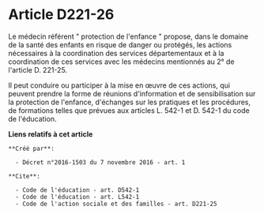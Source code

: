 # Article D221-26

Le médecin référent " protection de l'enfance " propose, dans le domaine de la santé des enfants en risque de danger ou
protégés, les actions nécessaires à la coordination des services départementaux et à la coordination de ces services avec les
médecins mentionnés au 2° de l'article D. 221-25. 

Il peut conduire ou participer à la mise en œuvre de ces actions, qui peuvent prendre la forme de réunions d'information et
de sensibilisation sur la protection de l'enfance, d'échanges sur les pratiques et les procédures, de formations telles que
prévues aux articles L. 542-1 et D. 542-1 du code de l'éducation.

**Liens relatifs à cet article**

	**Créé par**:

	  - Décret n°2016-1503 du 7 novembre 2016 - art. 1

	**Cite**:

	  - Code de l'éducation - art. D542-1
	  - Code de l'éducation - art. L542-1
	  - Code de l'action sociale et des familles - art. D221-25
